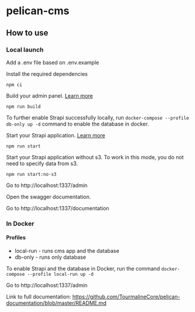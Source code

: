 # pelican-cms

## How to use

### Local launch

Add a .env file based on .env.example

Install the required dependencies
```
npm ci
```
Build your admin panel. [Learn more](https://docs.strapi.io/dev-docs/cli#strapi-build)

```
npm run build
```

To further enable Strapi successfully locally, run `docker-compose --profile db-only up -d` command to enable the database in docker.

Start your Strapi application. [Learn more](https://docs.strapi.io/dev-docs/cli#strapi-start)

```
npm run start
```

Start your Strapi application without s3. To work in this mode, you do not need to specify data from s3.
```
npm run start:no-s3
```

Go to http://localhost:1337/admin

Open the swagger documentation.

Go to http://localhost:1337/documentation

### In Docker

#### Profiles
- local-run - runs cms app and the database
- db-only - runs only database

To enable Strapi and the database in Docker, run the command `docker-compose --profile local-run up -d`

Go to http://localhost:1337/admin

Link to full documentation: https://github.com/TourmalineCore/pelican-documentation/blob/master/README.md

